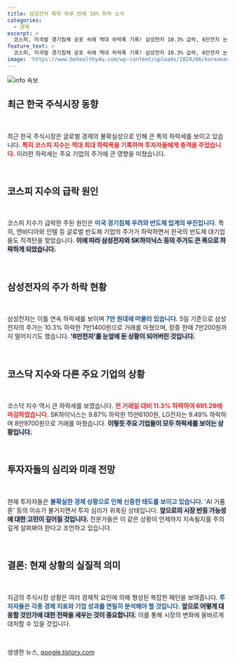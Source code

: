 ```yaml
---
title: 삼성전자 폭락 하루 만에 10% 하락 소식
categories:
  - 경제
excerpt: >
  코스피, 미국발 경기침체 공포 속에 역대 하락폭 기록! 삼성전자 10.3% 급락, 6만전자 눈앞. 반도체 대장주들, 빅테크 충격에 잇따라 위축…주식 시장의 지진은 언제까지? 클릭해 더 알아보세요!
feature_text: >
  코스피, 미국발 경기침체 공포 속에 역대 하락폭 기록! 삼성전자 10.3% 급락, 6만전자 눈앞. 반도체 대장주들, 빅테크 충격에 잇따라 위축…주식 시장의 지진은 언제까지? 클릭해 더 알아보세요!
image: 'https://www.behealthy4u.com/wp-content/uploads/2024/06/koreanews.jpg'
---
```


<p><img src="https://www.behealthy4u.com/wp-content/uploads/2024/06/koreanews.jpg" alt="info 속보" /></p>

<h2 data-ke-size="size26">최근 한국 주식시장 동향</h2>

<p data-ke-size="size16">&nbsp;</p>

<p>최근 한국 주식시장은 글로벌 경제의 불확실성으로 인해 큰 폭의 하락세를 보이고 있습니다. <b><span style="color: #ee2323;">특히 코스피 지수는 역대 최대 하락폭을 기록하며 투자자들에게 충격을 주었습니다.</span></b> 이러한 하락세는 주요 기업의 주가에 큰 영향을 미쳤습니다.</p>

<p data-ke-size="size16">&nbsp;</p>

<h2 data-ke-size="size26">코스피 지수의 급락 원인</h2>

<p data-ke-size="size16">&nbsp;</p>

<p>코스피 지수가 급락한 주된 원인은 <b><span style="color: #1a5490;">미국 경기침체 우려와 반도체 업계의 부진입니다.</span></b> 특히, 엔비디아와 인텔 등 글로벌 반도체 기업의 주가가 하락하면서 한국의 반도체 대기업들도 직격탄을 맞았습니다. <b><span style="background-color: #21538527;">이에 따라 삼성전자와 SK하이닉스 등의 주가도 큰 폭으로 하락하게 되었습니다.</span></b></p>

<p data-ke-size="size16">&nbsp;</p>

<h2 data-ke-size="size26">삼성전자의 주가 하락 현황</h2>

<p data-ke-size="size16">&nbsp;</p>

<p>삼성전자는 이틀 연속 하락세를 보이며 <b><span style="color: #1a5490;">7만 원대에 머물러 있습니다.</span></b> 5일 기준으로 삼성전자의 주가는 10.3% 하락한 7만1400원으로 거래를 마쳤으며, 장중 한때 7만200원까지 떨어지기도 했습니다. <b><span style="background-color: #21538527;">'6만전자'를 눈앞에 둔 상황이 되어버린 것입니다.</span></b></p>

<p data-ke-size="size16">&nbsp;</p>

<h2 data-ke-size="size26">코스닥 지수와 다른 주요 기업의 상황</h2>

<p data-ke-size="size16">&nbsp;</p>

<p>코스닥 지수 역시 큰 하락세를 보였습니다. <b><span style="color: #ee2323;">전 거래일 대비 11.3% 하락하여 691.28에 마감하였습니다.</span></b> SK하이닉스는 9.87% 하락한 15만6100원, LG전자는 9.49% 하락하며 8만9700원으로 거래를 마쳤습니다. <b><span style="background-color: #21538527;">이렇듯 주요 기업들이 모두 하락세를 보이는 상황입니다.</span></b></p>

<p data-ke-size="size16">&nbsp;</p>

<h2 data-ke-size="size26">투자자들의 심리와 미래 전망</h2>

<p data-ke-size="size16">&nbsp;</p>

<p>현재 투자자들은 <b><span style="color: #1a5490;">불확실한 경제 상황으로 인해 신중한 태도를 보이고 있습니다. </span></b> 'AI 거품론' 등의 이슈가 불거지면서 투자 심리가 위축된 상태입니다. <b><span style="background-color: #21538527;">앞으로의 시장 반등 가능성에 대한 고민이 깊어질 것입니다.</span></b> 전문가들은 이 같은 상황이 언제까지 지속될지를 주의 깊게 살펴봐야 한다고 조언하고 있습니다.</p>

<p data-ke-size="size16">&nbsp;</p>

<h2 data-ke-size="size26">결론: 현재 상황의 실질적 의미</h2>

<p data-ke-size="size16">&nbsp;</p>

<p>지금의 주식시장 상황은 여러 경제적 요인에 의해 형성된 복잡한 패턴을 보여줍니다. <b><span style="color: #1a5490;">투자자들은 각종 경제 지표와 기업 성과를 면밀히 분석해야 할 것입니다.</span></b> <b><span style="background-color: #21538527;">앞으로 어떻게 대응할 것인가에 대한 전략을 세우는 것이 중요합니다.</span></b> 이를 통해 시장의 변화에 올바르게 대처할 수 있을 것입니다.</p>

<p data-ke-size="size16">&nbsp;</p>
생생한 뉴스, <a href="https://qoogle.tistory.com" rel="dofollow">qoogle.tistory.com</a>


